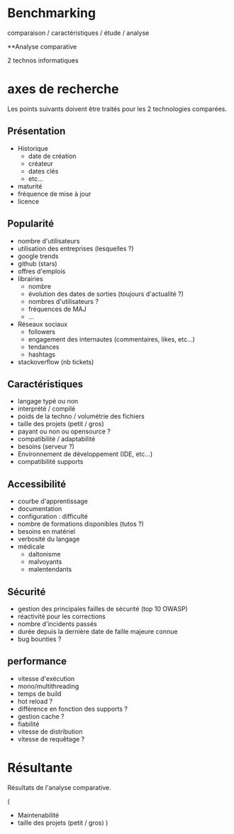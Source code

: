 # Benchmarking

comparaison / caractéristiques / étude / analyse

**Analyse comparative

2 technos informatiques

# axes de recherche
Les points suivants doivent être traités pour les 2 technologies comparées.

## Présentation
- Historique
  - date de création
  - créateur
  - dates clés
  - etc...
- maturité
- fréquence de mise à jour
- licence

## Popularité
- nombre d'utilisateurs
- utilisation des entreprises (lesquelles ?)
- google trends
- github (stars)
- offres d'emplois
- librairies
  - nombre
  - évolution des dates de sorties (toujours d'actualité ?)
  - nombres d'utilisateurs ?
  - fréquences de MAJ
  - ...
- Réseaux sociaux
  - followers
  - engagement des internautes (commentaires, likes, etc...)
  - tendances
  - hashtags
- stackoverflow (nb tickets)

## Caractéristiques
- langage typé ou non
- interprété / compilé
- poids de la techno / volumétrie des fichiers
- taille des projets (petit / gros)
- payant ou non ou opensource ?
- compatibilité / adaptabilité
- besoins (serveur ?)
- Environnement de développement (IDE, etc...)
- compatibilité supports

## Accessibilité
- courbe d'apprentissage
- documentation
- configuration : difficulté
- nombre de formations disponibles (tutos ?)
- besoins en matériel
- verbosité du langage
- médicale
  - daltonisme
  - malvoyants
  - malentendants

## Sécurité
- gestion des principales failles de sécurité (top 10 OWASP)
- réactivité pour les corrections
- nombre d'incidents passés
- durée depuis la dernière date de faille majeure connue
- bug bounties ?

## performance
- vitesse d'exécution
- mono/multithreading
- temps de build
- hot reload ?
- différence en fonction des supports ?
- gestion cache ?
- fiabilité
- vitesse de distribution
- vitesse de requêtage ?




# Résultante
Résultats de l'analyse comparative.

(
- Maintenabilité
- taille des projets (petit / gros)
)

